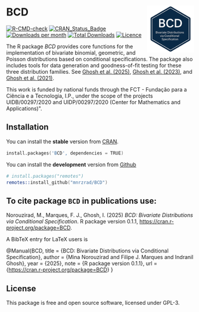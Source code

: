# BCD <img src="man/figures/logo.png" align="right" width="25%"/>

[![R-CMD-check](https://github.com/mnrzrad/BCD/actions/workflows/R-CMD-check.yaml/badge.svg)](https://github.com/mnrzrad/BCD/actions/workflows/R-CMD-check.yaml)
[![CRAN_Status_Badge](https://www.r-pkg.org/badges/version/BCD)](https://cran.r-project.org/package=BCD)
[![Downloads per
month](https://cranlogs.r-pkg.org/badges/BCD)](https://cran.r-project.org/package=BCD)
[![Total
Downloads](https://cranlogs.r-pkg.org/badges/grand-total/BCD)](https://cran.r-project.org/package=BCD)
[![Licence](https://img.shields.io/badge/licence-GPL--3-blue.svg)](https://www.gnu.org/licenses/gpl-3.0.en.html)

The R package *BCD* provides core functions for the implementation of bivariate binomial, geometric, and Poisson distributions based on conditional specifications. The package also includes tools for data generation and goodness-of-fit testing for these three distribution families. See [Ghosh et al. (2025)](https://www.tandfonline.com/doi/full/10.1080/03610926.2024.2315294), [Ghosh et al. (2023)](https://www.tandfonline.com/doi/full/10.1080/03610918.2021.2004419), and [Ghosh et al. (2021)](https://www.tandfonline.com/doi/full/10.1080/02664763.2020.1793307).

This work is funded by national funds through the FCT - Fundação para a
Ciência e a Tecnologia, I.P., under the scope of the projects
UIDB/00297/2020 and UIDP/00297/2020 (Center for Mathematics and
Applications)".

## Installation

You can install the **stable** version from
[CRAN](https://cran.r-project.org/package=BCD).

``` s
install.packages('BCD', dependencies = TRUE)
```

You can install the **development** version from
[Github](https://github.com/mnrzrad/BCD)

``` s
# install.packages("remotes")
remotes::install_github("mnrzrad/BCD")
```

## To cite package `BCD` in publications use:

Norouzirad, M., Marques, F. J., Ghosh, I. (2025) *BCD: Bivariate Distributions via Conditional Specification*. R package version 0.1.1,
<https://cran.r-project.org/package=BCD>.

A BibTeX entry for LaTeX users is

@Manual{BCD, 
title = {BCD: Bivariate Distributions via Conditional Specification},
author = {Mina Norouzirad and Filipe J. Marques and Indranil Ghosh},
year = {2025}, 
note = {R package version 0.1.1},
url = {<https://cran.r-project.org/package=BCD>} }

## License

This package is free and open source software, licensed under GPL-3.
